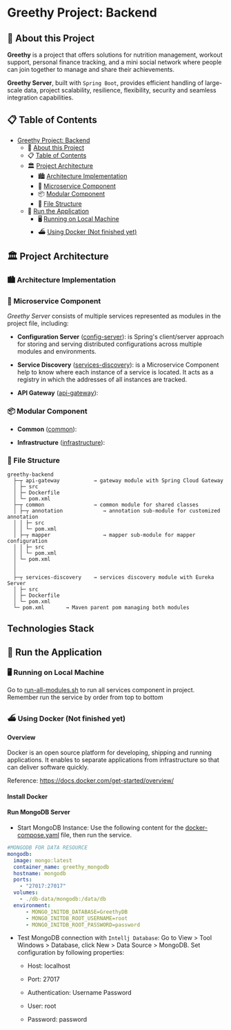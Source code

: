 # Greethy Project: Backend

## 👋 About this Project

**Greethy** is a project that offers solutions for nutrition management, workout support, personal finance tracking, and a mini social network where people can join together to manage and share their achievements.

**Greethy Server**, built with `Spring Boot`, provides efficient handling of large-scale data, project scalability, resilience, flexibility, security and seamless integration capabilities.

## 📋 Table of Contents

* [Greethy Project: Backend](#greethy-project-backend)
  * 👋 [About this Project](#-about-this-project)
  * 📋 [Table of Contents](#-table-of-contents)
  * 🏛️ [Project Architecture](#-project-architecture)
    * 🏙️ [Architecture Implementation](#-architecture-implementation)
    * 🎡 [Microservice Component](#-microservice-component)
    * 📦 [Modular Component](#-modular-component)
    * 📁️ [File Structure](#-file-structure)
  * 👟 [Run the Application](#-run-the-application)
    * 🖥️ [Running on Local Machine](#-running-on-local-machine)
    * ⛴️ [Using Docker (Not finished yet)](#-using-docker-not-finished-yet)

## 🏛️ Project Architecture

### 🏙️ Architecture Implementation

### 🎡 Microservice Component

*Greethy Server* consists of multiple services represented as modules in the project file, including:

* **Configuration Server** ([config-server](config-server/README.md)): is Spring's client/server approach for storing and serving distributed configurations across multiple modules and environments.

* **Service Discovery** ([services-discovery](services-discovery/README.md)): is a Microservice Component help to know where each instance of a service is located. It acts as a registry in which the addresses of all instances are tracked.

* **API Gateway** ([api-gateway](api-gateway/README.md)): 

### 📦 Modular Component

* **Common** ([common](common/README.md)): 

* **Infrastructure** ([infrastructure](infrastructure/README.md)): 

### 📁 File Structure

```
greethy-backend
  ├─┬ api-gateway           → gateway module with Spring Cloud Gateway
  │ ├─ src
  │ ├─ Dockerfile
  │ └─ pom.xml
  ├─┬ common                → common module for shared classes
  │ ├─┬ annotation             → annotation sub-module for customized annotation
  │ │ ├─ src
  │ │ └─ pom.xml
  │ ├─┬ mapper                 → mapper sub-module for mapper configuration
  │ │ ├─ src
  │ │ └─ pom.xml
  │ └─ pom.xml
  │
  │
  ├─┬ services-discovery    → services discovery module with Eureka Server
  │ ├─ src
  │ ├─ Dockerfile
  │ └─ pom.xml
  └─ pom.xml       → Maven parent pom managing both modules
```

## Technologies Stack



## 👟 Run the Application

### 🖥️ Running on Local Machine

Go to [run-all-modules.sh](run-all-modules.sh) to run all services component in project. Remember run the service by order from top to bottom

### ⛴️ Using Docker (Not finished yet)

#### Overview

Docker is an open source platform for developing, shipping and running applications. It enables to separate applications from infrastructure so that can deliver software quickly. 

Reference: https://docs.docker.com/get-started/overview/

#### Install Docker

#### Run MongoDB Server

* Start MongoDB Instance: Use the following content for the [docker-compose.yaml](infrastructure/docker/docker-compose.yaml) file, then run the service.

````yaml
#MONGODB FOR DATA RESOURCE
mongodb:
  image: mongo:latest
  container_name: greethy_mongodb
  hostname: mongodb
  ports:
    - "27017:27017"
  volumes:
    - ./db-data/mongodb:/data/db
  environment:
      - MONGO_INITDB_DATABASE=GreethyDB
      - MONGO_INITDB_ROOT_USERNAME=root
      - MONGO_INITDB_ROOT_PASSWORD=password
````

* Test MongoDB connection with `Intellj Database`: Go to View > Tool Windows > Database, click New > Data Source > MongoDB. Set configuration by following properties:

  * Host: localhost

  * Port: 27017

  * Authentication: Username Password

  * User: root

  * Password: password


